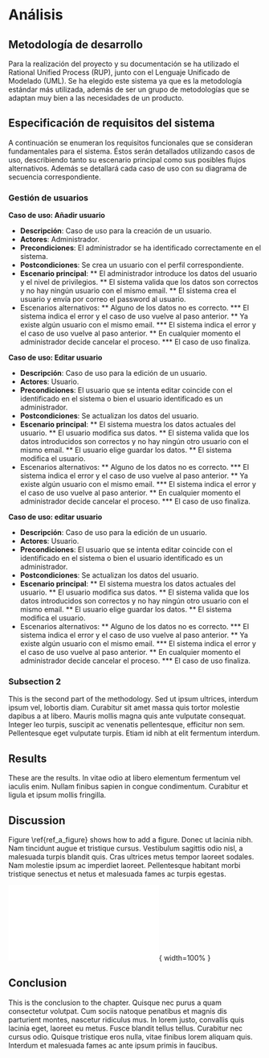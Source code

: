 # Análisis

## Metodología de desarrollo

Para la realización del proyecto y su documentación se ha utilizado el Rational Unified Process (RUP), junto con el Lenguaje Unificado de Modelado (UML). Se ha elegido este sistema ya que es la metodología estándar más utilizada, además de ser un grupo de metodologías que se adaptan muy bien a las necesidades de un producto.

## Especificación de requisitos del sistema

A continuación se enumeran los requisitos funcionales que se consideran fundamentales para el sistema. Éstos serán detallados utilizando casos de uso, describiendo tanto su escenario principal como sus posibles flujos alternativos. Además se detallará cada caso de uso con su diagrama de secuencia correspondiente.

### Gestión de usuarios

**Caso de uso: Añadir usuario**
* **Descripción**: Caso de uso para la creación de un usuario.
* **Actores**: Administrador.
* **Precondiciones**: El administrador se ha identificado correctamente en el sistema.
* **Postcondiciones**: Se crea un usuario con el perfil correspondiente.
* **Escenario principal**:
** El administrador introduce los datos del usuario y el nivel de privilegios.
** El sistema valida que los datos son correctos y no hay ningún usuario con el mismo email.
** El sistema crea el usuario y envía por correo el password al usuario.
* Escenarios alternativos:
** Alguno de los datos no es correcto.
*** El sistema indica el error y el caso de uso vuelve al paso anterior.
** Ya existe algún usuario con el mismo email.
*** El sistema indica el error y el caso de uso vuelve al paso anterior.
** En cualquier momento el administrador decide cancelar el proceso.
*** El caso de uso finaliza.

**Caso de uso: Editar usuario**
* **Descripción**: Caso de uso para la edición de un usuario.
* **Actores**: Usuario.
* **Precondiciones**: El usuario que se intenta editar coincide con el identificado en el sistema o bien el usuario identificado es un administrador.
* **Postcondiciones**: Se actualizan los datos del usuario.
* **Escenario principal**:
** El sistema muestra los datos actuales del usuario.
** El usuario modifica sus datos.
** El sistema valida que los datos introducidos son correctos y no hay ningún otro usuario con el mismo email.
** El usuario elige guardar los datos.
** El sistema modifica el usuario.
* Escenarios alternativos:
** Alguno de los datos no es correcto.
*** El sistema indica el error y el caso de uso vuelve al paso anterior.
** Ya existe algún usuario con el mismo email.
*** El sistema indica el error y el caso de uso vuelve al paso anterior.
** En cualquier momento el administrador decide cancelar el proceso.
*** El caso de uso finaliza.

**Caso de uso: editar usuario**
* **Descripción**: Caso de uso para la edición de un usuario.
* **Actores**: Usuario.
* **Precondiciones**: El usuario que se intenta editar coincide con el identificado en el sistema o bien el usuario identificado es un administrador.
* **Postcondiciones**: Se actualizan los datos del usuario.
* **Escenario principal**:
** El sistema muestra los datos actuales del usuario.
** El usuario modifica sus datos.
** El sistema valida que los datos introducidos son correctos y no hay ningún otro usuario con el mismo email.
** El usuario elige guardar los datos.
** El sistema modifica el usuario.
* Escenarios alternativos:
** Alguno de los datos no es correcto.
*** El sistema indica el error y el caso de uso vuelve al paso anterior.
** Ya existe algún usuario con el mismo email.
*** El sistema indica el error y el caso de uso vuelve al paso anterior.
** En cualquier momento el administrador decide cancelar el proceso.
*** El caso de uso finaliza.



### Subsection 2

This is the second part of the methodology. Sed ut ipsum ultrices, interdum ipsum vel, lobortis diam. Curabitur sit amet massa quis tortor molestie dapibus a at libero. Mauris mollis magna quis ante vulputate consequat. Integer leo turpis, suscipit ac venenatis pellentesque, efficitur non sem. Pellentesque eget vulputate turpis. Etiam id nibh at elit fermentum interdum.

<!-- 
Comments can be added like this.
--> 

## Results

These are the results. In vitae odio at libero elementum fermentum vel iaculis enim. Nullam finibus sapien in congue condimentum. Curabitur et ligula et ipsum mollis fringilla.

## Discussion

Figure \ref{ref_a_figure} shows how to add a figure. Donec ut lacinia nibh. Nam tincidunt augue et tristique cursus. Vestibulum sagittis odio nisl, a malesuada turpis blandit quis. Cras ultrices metus tempor laoreet sodales. Nam molestie ipsum ac imperdiet laoreet. Pellentesque habitant morbi tristique senectus et netus et malesuada fames ac turpis egestas.

<!-- 
Figures can be added with the following syntax:
![my_caption \label{my_label}](source/figures/my_image.pdf){ width=50% }

For details on setting attributes like width and height, see:
http://pandoc.org/MANUAL.html#extension-link_attributes
--> 

![RV Calypso is a former British Royal Navy minesweeper converted into a research vessel for the oceanographic researcher Jacques-Yves Cousteau. It was equipped with a mobile laboratory for underwater field research. \label{ref_a_figure}](source/figures/example_figure.pdf){ width=100% }

## Conclusion

This is the conclusion to the chapter. Quisque nec purus a quam consectetur volutpat. Cum sociis natoque penatibus et magnis dis parturient montes, nascetur ridiculus mus. In lorem justo, convallis quis lacinia eget, laoreet eu metus. Fusce blandit tellus tellus. Curabitur nec cursus odio. Quisque tristique eros nulla, vitae finibus lorem aliquam quis. Interdum et malesuada fames ac ante ipsum primis in faucibus.



